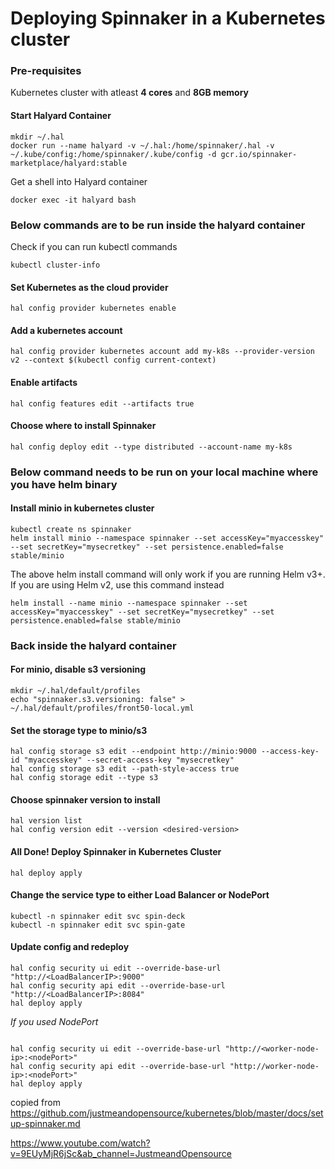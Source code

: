 
# Deploying Spinnaker in a Kubernetes cluster

### Pre-requisites
Kubernetes cluster with atleast **4 cores** and **8GB memory**


#### Start Halyard Container

```
mkdir ~/.hal
docker run --name halyard -v ~/.hal:/home/spinnaker/.hal -v ~/.kube/config:/home/spinnaker/.kube/config -d gcr.io/spinnaker-marketplace/halyard:stable
```

Get a shell into Halyard container
```
docker exec -it halyard bash
```

### Below commands are to be run inside the halyard container

Check if you can run kubectl commands
```
kubectl cluster-info
```

#### Set Kubernetes as the cloud provider
```
hal config provider kubernetes enable
```

#### Add a kubernetes account
```
hal config provider kubernetes account add my-k8s --provider-version v2 --context $(kubectl config current-context)
```

#### Enable artifacts
```
hal config features edit --artifacts true
```

#### Choose where to install Spinnaker
```
hal config deploy edit --type distributed --account-name my-k8s
```

### Below command needs to be run on your local machine where you have helm binary
#### Install minio in kubernetes cluster
```
kubectl create ns spinnaker
helm install minio --namespace spinnaker --set accessKey="myaccesskey" --set secretKey="mysecretkey" --set persistence.enabled=false stable/minio
```
The above helm install command will only work if you are running Helm v3+. If you are using Helm v2, use this command instead
```
helm install --name minio --namespace spinnaker --set accessKey="myaccesskey" --set secretKey="mysecretkey" --set persistence.enabled=false stable/minio
```

### Back inside the halyard container
#### For minio, disable s3 versioning
```
mkdir ~/.hal/default/profiles
echo "spinnaker.s3.versioning: false" > ~/.hal/default/profiles/front50-local.yml
```
#### Set the storage type to minio/s3
```
hal config storage s3 edit --endpoint http://minio:9000 --access-key-id "myaccesskey" --secret-access-key "mysecretkey"
hal config storage s3 edit --path-style-access true
hal config storage edit --type s3
```

#### Choose spinnaker version to install
```
hal version list
hal config version edit --version <desired-version>
```

#### All Done! Deploy Spinnaker in Kubernetes Cluster
```
hal deploy apply
```

#### Change the service type to either Load Balancer or NodePort
```
kubectl -n spinnaker edit svc spin-deck
kubectl -n spinnaker edit svc spin-gate
```

#### Update config and redeploy
```
hal config security ui edit --override-base-url "http://<LoadBalancerIP>:9000"
hal config security api edit --override-base-url "http://<LoadBalancerIP>:8084"
hal deploy apply
```
*If you used NodePort*
```

hal config security ui edit --override-base-url "http://<worker-node-ip>:<nodePort>"
hal config security api edit --override-base-url "http://worker-node-ip>:<nodePort>"
hal deploy apply
```


copied from https://github.com/justmeandopensource/kubernetes/blob/master/docs/setup-spinnaker.md

https://www.youtube.com/watch?v=9EUyMjR6jSc&ab_channel=JustmeandOpensource

